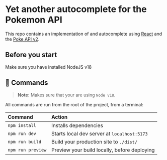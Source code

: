 # Yet another autocomplete for the Pokemon API
This repo contains an implementation of and autocomplete using [React](https://reactjs.org/) and the [Poke API v2](https://pokeapi.co/docs/v2).

## Before you start
Make sure you have installed NodeJS v18

## 🧞 Commands
> **Note:** Makes sure that your are using `Node v18`.

All commands are run from the root of the project, from a terminal:

| Command                | Action                                       |
| :--------------------- | :------------------------------------------- |
| `npm install`          | Installs dependencies                        |
| `npm run dev`          | Starts local dev server at `localhost:5173`  |
| `npm run build`        | Build your production site to `./dist/`      |
| `npm run preview`      | Preview your build locally, before deploying |
